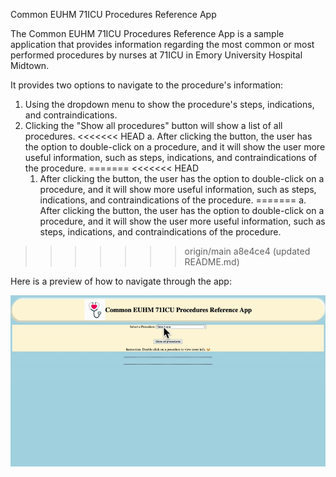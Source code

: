 Common EUHM 71ICU Procedures Reference App

The Common EUHM 71ICU Procedures Reference App is a sample application that provides information regarding the most common or most performed procedures by nurses at 71ICU in Emory University Hospital Midtown. 

It provides two options to navigate to the procedure's information:
1. Using the dropdown menu to show the procedure's steps, indications, and contraindications. 
2. Clicking the "Show all procedures" button will show a list of all procedures.
<<<<<<< HEAD
    a. After clicking the button, the user has the option to double-click on a procedure, and it will show the user more useful information, such as steps, indications, and contraindications of the procedure. 
=======
<<<<<<< HEAD
    1. After clicking the button, the user has the option to double-click on a procedure, and it will show more useful information, such as steps, indications, and contraindications of the procedure. 
=======
    a. After clicking the button, the user has the option to double-click on a procedure, and it will show the user more useful information, such as steps, indications, and contraindications of the procedure. 
>>>>>>> origin/main
>>>>>>> a8e4ce4 (updated README.md)

Here is a preview of how to navigate through the app:

![alt text](https://github.com/ianbachiller/Phase-1-Project/blob/main/UserExperiencePreview.gif)

